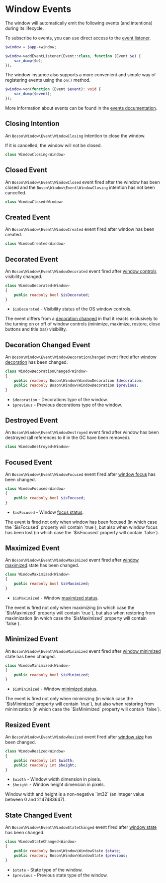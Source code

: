 
# Window Events

<primary-label ref="events"/>
<show-structure for="chapter" depth="2"/>

The window will automatically emit the following events (and intentions)
during its lifecycle.

To subscribe to events, you can use direct access to the
<a href="events.md#event-listener">event listener</a>.

```php
$window = $app->window;

$window->addEventListener(Event::class, function (Event $e) {
    var_dump($e);
});
```

The window instance also supports a more convenient and simple way of
registering events using the `on()` method.

```php
$window->on(function (Event $event): void {
    var_dump($event);
});
```

<note>
More information about events can be found in the <a href="events.md">events 
documentation</a>.
</note>

## Closing Intention
<secondary-label ref="intention"/>

An `Boson\Window\Event\WindowClosing` intention to close the window.

<tip>
If it is cancelled, the window will not be closed.
</tip>

```php
class WindowClosing<Window>
```

## Closed Event
<secondary-label ref="event"/>

An `Boson\Window\Event\WindowClosed` event fired after the window has been
closed and the `Boson\Window\Event\WindowClosing` intention has not been
cancelled.

```php
class WindowClosed<Window>
```

## Created Event
<secondary-label ref="event"/>

An `Boson\Window\Event\WindowCreated` event fired after window has been created.

```php
class WindowCreated<Window>
```

## Decorated Event
<secondary-label ref="event"/>

An `Boson\Window\Event\WindowDecorated` event fired after
<a href="window.md#decorations">window controls</a> visibility changed.

```php
class WindowDecorated<Window> 
{
    public readonly bool $isDecorated;
}
```

- `$isDecorated` - Visibility status of the OS window controls.

<note>
The event differs from a 
<a href="window-events.md#decoration-changed-event">decoration changed</a> in 
that it reacts exclusively to the turning on or off of window controls 
(minimize, maximize, restore, close buttons and title bar) visibility.
</note>

## Decoration Changed Event
<secondary-label ref="event"/>

An `Boson\Window\Event\WindowDecorationChanged` event fired after
<a href="window.md#decorations">window decoration</a> has been changed.

```php
class WindowDecorationChanged<Window> 
{
    public readonly Boson\Window\WindowDecoration $decoration;
    public readonly Boson\Window\WindowDecoration $previous;
}
```

- `$decoration` - Decorations type of the window.
- `$previous` - Previous decorations type of the window.

## Destroyed Event
<secondary-label ref="event"/>

An `Boson\Window\Event\WindowDestroyed` event fired after window has 
been destroyed (all references to it in the GC have been removed).

```php
class WindowDestroyed<Window>
```


## Focused Event
<secondary-label ref="event"/>

An `Boson\Window\Event\WindowFocused` event fired after
<a href="window.md#focus">window focus</a> has been changed.

```php
class WindowFocused<Window> 
{
    public readonly bool $isFocused;
}
```


- `$isFocused` - Window <a href="window.md#focus">focus status</a>.

<note>
The event is fired not only when window has been focused (in which case the 
`$isFocused` property will contain `true`), but also 
when window focus has been lost (in which case the `$isFocused` 
property will contain `false`).
</note>

## Maximized Event
<secondary-label ref="event"/>

An `Boson\Window\Event\WindowMaximized` event fired after
<a href="window.md#maximize">window maximized</a> state has been changed.

```php
class WindowMaximized<Window> 
{
    public readonly bool $isMaximized;
}
```

- `$isMaximized` - Window <a href="window.md#maximize">maximized status</a>.

<note>
The event is fired not only when maximizing (in which case the 
`$isMaximized` property will contain `true`), but also 
when restoring from maximization (in which case the `$isMaximized` 
property will contain `false`).
</note>

## Minimized Event
<secondary-label ref="event"/>

An `Boson\Window\Event\WindowMinimized` event fired after
<a href="window.md#minimize">window minimized</a> state has been changed.

```php
class WindowMinimized<Window> 
{
    public readonly bool $isMinimized;
}
```

- `$isMinimized` - Window <a href="window.md#minimize">minimized status</a>.

<note>
The event is fired not only when minimizing (in which case the 
`$isMinimized` property will contain `true`), but also when 
restoring from minimization (in which case the `$isMinimized` 
property will contain `false`).
</note>

## Resized Event
<secondary-label ref="event"/>

An `Boson\Window\Event\WindowResized` event fired after
<a href="window.md#size">window size</a> has been changed.

```php
class WindowResized<Window> 
{
    public readonly int $width;
    public readonly int $height;
}
```

- `$width` - Window width dimension in pixels.
- `$height` - Window height dimension in pixels.

<tip>
Window width and height is a non-negative `int32` (an integer value 
between 0 and 2147483647).
</tip>

## State Changed Event
<secondary-label ref="event"/>

An `Boson\Window\Event\WindowStateChanged` event fired after
<a href="window.md#state">window state</a> has been changed.

```php
class WindowStateChanged<Window> 
{
    public readonly Boson\Window\WindowState $state;
    public readonly Boson\Window\WindowState $previous;
}
```

- `$state` - State type of the window.
- `$previous` - Previous state type of the window.
